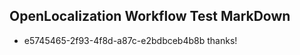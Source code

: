 ## OpenLocalization Workflow Test MarkDown
* e5745465-2f93-4f8d-a87c-e2bdbceb4b8b 
thanks!<!--HONumber=Mar16_HO2-->
